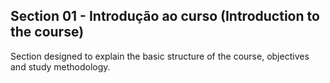 ## Section 01 - Introdução ao curso (Introduction to the course)

Section designed to explain the basic structure of the course, objectives and study methodology.
